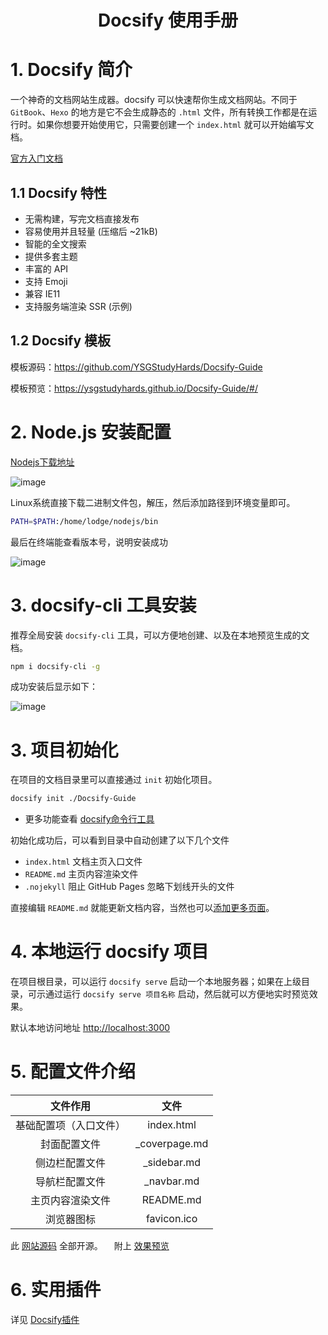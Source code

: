 # <center> Docsify 使用手册

# 1. Docsify 简介

一个神奇的文档网站生成器。docsify 可以快速帮你生成文档网站。不同于 `GitBook`、`Hexo` 的地方是它不会生成静态的 `.html` 文件，所有转换工作都是在运行时。如果你想要开始使用它，只需要创建一个 `index.html` 就可以开始编写文档。

[官方入门文档](https://docsify.js.org/#/zh-cn/)

## 1.1 Docsify 特性

- 无需构建，写完文档直接发布
- 容易使用并且轻量 (压缩后 ~21kB)
- 智能的全文搜索
- 提供多套主题
- 丰富的 API
- 支持 Emoji
- 兼容 IE11
- 支持服务端渲染 SSR (示例)

## 1.2 Docsify 模板

模板源码：<https://github.com/YSGStudyHards/Docsify-Guide>

模板预览：<https://ysgstudyhards.github.io/Docsify-Guide/#/>

# 2. Node.js 安装配置

[Nodejs下载地址](http://nodejs.cn/download/)

![image](https://user-images.githubusercontent.com/26021085/163298955-4ba7fd85-343d-40c6-b78f-40a1110df031.png)

Linux系统直接下载二进制文件包，解压，然后添加路径到环境变量即可。

``` bash
PATH=$PATH:/home/lodge/nodejs/bin
```

最后在终端能查看版本号，说明安装成功

![image](https://user-images.githubusercontent.com/26021085/163299161-c36a5831-65e2-44d0-afe8-79d636a5c4d2.png)

# 3. docsify-cli 工具安装

推荐全局安装 `docsify-cli` 工具，可以方便地创建、以及在本地预览生成的文档。

``` bash
npm i docsify-cli -g
```

成功安装后显示如下：

![image](https://user-images.githubusercontent.com/26021085/163303235-948e7101-25c3-426b-b191-c260f4519afb.png)

# 3. 项目初始化

在项目的文档目录里可以直接通过 `init` 初始化项目。

``` bash
docsify init ./Docsify-Guide
```

- 更多功能查看 [docsify命令行工具](https://github.com/docsifyjs/docsify-cli)

初始化成功后，可以看到目录中自动创建了以下几个文件

- `index.html` 文档主页入口文件
- `README.md` 主页内容渲染文件
- `.nojekyll` 阻止 GitHub Pages 忽略下划线开头的文件

直接编辑 `README.md` 就能更新文档内容，当然也可以[添加更多页面](https://docsify.js.org/#/zh-cn/more-pages)。

# 4. 本地运行 docsify 项目

在项目根目录，可以运行 `docsify serve` 启动一个本地服务器；如果在上级目录，可示通过运行 `docsify serve 项目名称` 启动，然后就可以方便地实时预览效果。

默认本地访问地址 <http://localhost:3000>

# 5. 配置文件介绍

  | 文件作用 | 文件 |
  | :------: | :--: |
基础配置项（入口文件）| index.html
封面配置文件         | _coverpage.md
侧边栏配置文件       |  _sidebar.md
导航栏配置文件       |  _navbar.md
主页内容渲染文件     | README.md
浏览器图标           | favicon.ico

此 [网站源码](https://github.com/EchoHeim/AutoBuildTools/tree/master/docs) 全部开源。&emsp; 附上 [效果预览](https://echoheim.github.io/AutoBuildTools/)

# 6. 实用插件

详见 [Docsify插件](DocsifyPlugin.md)
